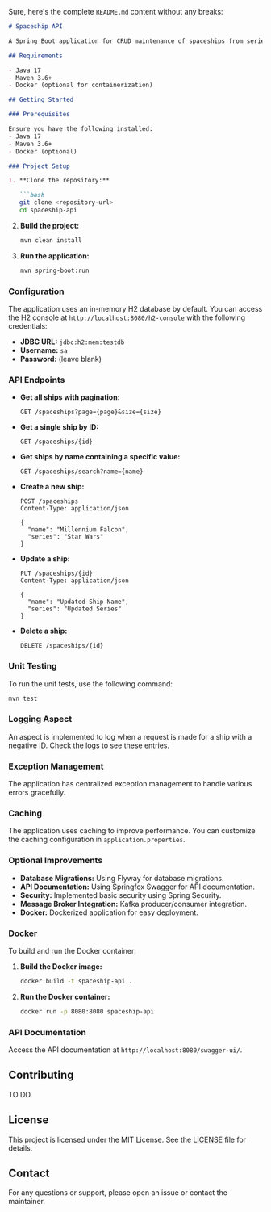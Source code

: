 Sure, here's the complete `README.md` content without any breaks:

```markdown
# Spaceship API

A Spring Boot application for CRUD maintenance of spaceships from series and movies.

## Requirements

- Java 17
- Maven 3.6+
- Docker (optional for containerization)

## Getting Started

### Prerequisites

Ensure you have the following installed:
- Java 17
- Maven 3.6+
- Docker (optional)

### Project Setup

1. **Clone the repository:**

   ```bash
   git clone <repository-url>
   cd spaceship-api
   ```

2. **Build the project:**

   ```bash
   mvn clean install
   ```

3. **Run the application:**

   ```bash
   mvn spring-boot:run
   ```

### Configuration

The application uses an in-memory H2 database by default. You can access the H2 console at `http://localhost:8080/h2-console` with the following credentials:

- **JDBC URL:** `jdbc:h2:mem:testdb`
- **Username:** `sa`
- **Password:** (leave blank)

### API Endpoints

- **Get all ships with pagination:**
  ```http
  GET /spaceships?page={page}&size={size}
  ```

- **Get a single ship by ID:**
  ```http
  GET /spaceships/{id}
  ```

- **Get ships by name containing a specific value:**
  ```http
  GET /spaceships/search?name={name}
  ```

- **Create a new ship:**
  ```http
  POST /spaceships
  Content-Type: application/json

  {
    "name": "Millennium Falcon",
    "series": "Star Wars"
  }
  ```

- **Update a ship:**
  ```http
  PUT /spaceships/{id}
  Content-Type: application/json

  {
    "name": "Updated Ship Name",
    "series": "Updated Series"
  }
  ```

- **Delete a ship:**
  ```http
  DELETE /spaceships/{id}
  ```

### Unit Testing

To run the unit tests, use the following command:

```bash
mvn test
```

### Logging Aspect

An aspect is implemented to log when a request is made for a ship with a negative ID. Check the logs to see these entries.

### Exception Management

The application has centralized exception management to handle various errors gracefully.

### Caching

The application uses caching to improve performance. You can customize the caching configuration in `application.properties`.

### Optional Improvements

- **Database Migrations:** Using Flyway for database migrations.
- **API Documentation:** Using Springfox Swagger for API documentation.
- **Security:** Implemented basic security using Spring Security.
- **Message Broker Integration:** Kafka producer/consumer integration.
- **Docker:** Dockerized application for easy deployment.

### Docker

To build and run the Docker container:

1. **Build the Docker image:**

   ```bash
   docker build -t spaceship-api .
   ```

2. **Run the Docker container:**

   ```bash
   docker run -p 8080:8080 spaceship-api
   ```

### API Documentation

Access the API documentation at `http://localhost:8080/swagger-ui/`.

## Contributing

TO DO

## License

This project is licensed under the MIT License. See the [LICENSE](LICENSE) file for details.

## Contact

For any questions or support, please open an issue or contact the maintainer.
```